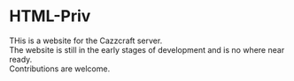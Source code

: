 # HTML-Priv
THis is a website for the Cazzcraft server. <br/>
The website is still in the early stages of development and is no where near ready.<br/>
Contributions are welcome.
